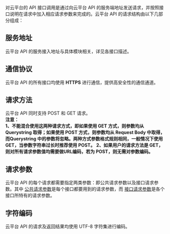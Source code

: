 对云平台的 API 接口调用是通过向云平台 API 的服务端地址发送请求，并按照接口说明在请求中加入相应请求参数来完成的。云平台 API 的请求结构由以下几部分组成：

## 服务地址
云平台 API 的服务接入地址与具体模块相关，详见各接口描述。

## 通信协议
云平台 API 的所有接口均使用 **HTTPS** 进行通信，提供高安全性的通信通道。

## 请求方法

云平台 API 同时支持 POST 和 GET 请求。  
**注意：**  
**1、不能混合使用这两种请求方式，即如果使用 GET 方式，则参数均从 Querystring 取得；如果使用 POST 方式，则参数均从 Request Body 中取得，而Querystring 中的参数将忽略。两种方式参数格式规则相同，一般情况下使用 GET，当参数字符串过长时推荐使用 POST。**
**2、如果用户的请求方法是 GET，则对所有请求参数值均需要做URL编码，若为 POST，则无需对参数编码。**

## 请求参数
云平台 API 的每个请求都需要指定两类参数：即公共请求参数以及接口请求参数。其中 [公共请求参数](/document/product/570/13932)是每个接口都要用到的请求参数，而 [接口请求参数](/document/product/570/13933)是各个接口所特有的请求参数。

## 字符编码
云平台 API 的请求及返回结果均使用 UTF-8 字符集进行编码。
